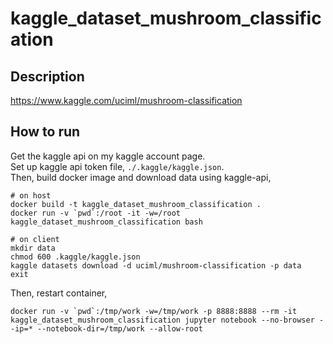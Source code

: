 # kaggle_dataset_mushroom_classification

## Description

https://www.kaggle.com/uciml/mushroom-classification

## How to run

Get the kaggle api on my kaggle account page.  
Set up kaggle api token file, `./.kaggle/kaggle.json`.  
Then, build docker image and download data using kaggle-api,    

```
# on host
docker build -t kaggle_dataset_mushroom_classification .
docker run -v `pwd`:/root -it -w=/root kaggle_dataset_mushroom_classification bash
```

```
# on client
mkdir data
chmod 600 .kaggle/kaggle.json
kaggle datasets download -d uciml/mushroom-classification -p data
exit
```

Then, restart container, 

```
docker run -v `pwd`:/tmp/work -w=/tmp/work -p 8888:8888 --rm -it kaggle_dataset_mushroom_classification jupyter notebook --no-browser --ip=* --notebook-dir=/tmp/work --allow-root
```
